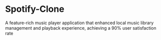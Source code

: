 # Spotify-Clone
A feature-rich music player application that enhanced local music library management and playback experience, achieving a 90% user satisfaction rate
